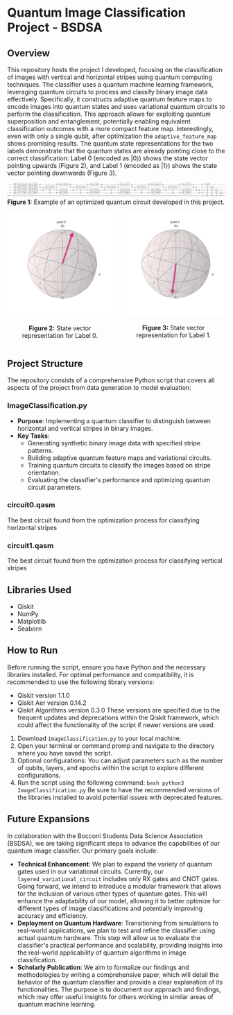 # Quantum Image Classification Project - BSDSA


## Overview
This repository hosts the project I developed, focusing on the classification of images with vertical and horizontal stripes using quantum computing techniques. 
The classifier uses a quantum machine learning framework, leveraging quantum circuits to process and classify binary image data effectively. 
Specifically, it constructs adaptive quantum feature maps to encode images into quantum states and uses variational quantum circuits to perform the classification. 
This approach allows for exploiting quantum superposition and entanglement, potentially enabling equivalent classification outcomes with a more compact feature map.
Interestingly, even with only a single qubit, after optimization the `adaptive_feature_map` shows promising results. The quantum state representations for the two labels demonstrate that the quantum states are already pointing close to the correct classification: Label 0 (encoded as |0⟩) shows the state vector pointing upwards (Figure 2), and Label 1 (encoded as |1⟩) shows the state vector pointing downwards (Figure 3).

![Best Circuit Diagram](circuit0_latex.png)
**Figure 1:** Example of an optimized quantum circuit developed in this project.

<div style="display: flex; align-items: flex-start;">
  <div style="margin-right: 20px; text-align: center;">
    <img src="bloch_multivector_label_0spec.png" alt="State Vector for Label 0" width="300"/>
    <p><strong>Figure 2:</strong> State vector representation for Label 0.</p>
  </div>
  <div style="text-align: center;">
    <img src="bloch_multivector_label_1spec.png" alt="State Vector for Label 1" width="300"/>
    <p><strong>Figure 3:</strong> State vector representation for Label 1.</p>
  </div>
</div>

## Project Structure
The repository consists of a comprehensive Python script that covers all aspects of the project from data generation to model evaluation:
### ImageClassification.py
- **Purpose**: Implementing a quantum classifier to distinguish between horizontal and vertical stripes in binary images.
- **Key Tasks**:
  - Generating synthetic binary image data with specified stripe patterns.
  - Building adaptive quantum feature maps and variational circuits.
  - Training quantum circuits to classify the images based on stripe orientation.
  - Evaluating the classifier's performance and optimizing quantum circuit parameters.
### circuit0.qasm
The best circuit found from the optimization process for classifying horizontal stripes
### circuit1.qasm
The best circuit found from the optimization process for classifying vertical stripes


## Libraries Used
- Qiskit
- NumPy
- Matplotlib
- Seaborn

## How to Run
Before running the script, ensure you have Python and the necessary libraries installed. For optimal performance and compatibility, it is recommended to use the following library versions:
- Qiskit version 1.1.0
- Qiskit Aer version 0.14.2
- Qiskit Algorithms version 0.3.0
These versions are specified due to the frequent updates and deprecations within the Qiskit framework, which could affect the functionality of the script if newer versions are used.

1. Download `ImageClassification.py` to your local machine.
2. Open your terminal or command promp and navigate to the directory where you have saved the script.
3. Optional configurations: You can adjust parameters such as the number of qubits, layers, and epochs within the script to explore different configurations.
4. Run the script using the following command: ```bash
python3 ImageClassification.py```
Be sure to have the recommended versions of the libraries installed to avoid potential issues with deprecated features.

## Future Expansions
In collaboration with the Bocconi Students Data Science Association (BSDSA), we are taking significant steps to advance the capabilities of our quantum image classifier. Our primary goals include:
- **Technical Enhancement**: We plan to expand the variety of quantum gates used in our variational circuits. Currently, our `layered_variational_circuit` includes only RX gates and CNOT gates. Going forward, we intend to introduce a modular framework that allows for the inclusion of various other types of quantum gates. This will enhance the adaptability of our model, allowing it to better optimize for different types of image classifications and potentially improving accuracy and efficiency.
- **Deployment on Quantum Hardware**: Transitioning from simulations to real-world applications, we plan to test and refine the classifier using actual quantum hardware. This step will allow us to evaluate the classifier's practical performance and scalability, providing insights into the real-world applicability of quantum algorithms in image classification.
- **Scholarly Publication**: We aim to formalize our findings and methodologies by writing a comprehensive paper, which will detail the behavior of the quantum classifier and provide a clear explanation of its functionalities. The purpose is to document our approach and findings, which may offer useful insights for others working in similar areas of quantum machine learning.
